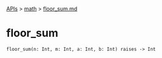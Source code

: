 [APIs](../index.md) > [math](./index.md) > [floor_sum.md]()

# floor_sum

```
floor_sum(n: Int, m: Int, a: Int, b: Int) raises -> Int
```
